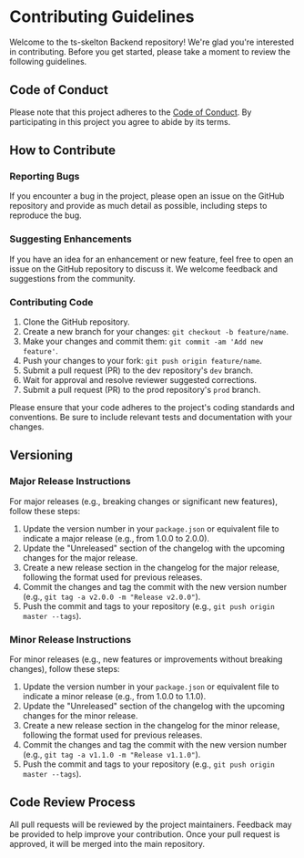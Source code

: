 # Contributing Guidelines

Welcome to the ts-skelton Backend repository! We're glad you're interested in contributing. Before you get started, please take a moment to review the following guidelines.

## Code of Conduct

Please note that this project adheres to the [Code of Conduct](CODE_OF_CONDUCT.md). By participating in this project you agree to abide by its terms.

## How to Contribute

### Reporting Bugs

If you encounter a bug in the project, please open an issue on the GitHub repository and provide as much detail as possible, including steps to reproduce the bug.

### Suggesting Enhancements

If you have an idea for an enhancement or new feature, feel free to open an issue on the GitHub repository to discuss it. We welcome feedback and suggestions from the community.

### Contributing Code

1. Clone the GitHub repository.
2. Create a new branch for your changes: `git checkout -b feature/name`.
3. Make your changes and commit them: `git commit -am 'Add new feature'`.
4. Push your changes to your fork: `git push origin feature/name`.
5. Submit a pull request (PR) to the dev repository's `dev` branch.
6. Wait for approval and resolve reviewer suggested corrections.
7. Submit a pull request (PR) to the prod repository's `prod` branch.

Please ensure that your code adheres to the project's coding standards and conventions. Be sure to include relevant tests and documentation with your changes.

## Versioning

### Major Release Instructions

For major releases (e.g., breaking changes or significant new features), follow these steps:

1. Update the version number in your `package.json` or equivalent file to indicate a major release (e.g., from 1.0.0 to 2.0.0).
2. Update the "Unreleased" section of the changelog with the upcoming changes for the major release.
3. Create a new release section in the changelog for the major release, following the format used for previous releases.
4. Commit the changes and tag the commit with the new version number (e.g., `git tag -a v2.0.0 -m "Release v2.0.0"`).
5. Push the commit and tags to your repository (e.g., `git push origin master --tags`).

### Minor Release Instructions

For minor releases (e.g., new features or improvements without breaking changes), follow these steps:

1. Update the version number in your `package.json` or equivalent file to indicate a minor release (e.g., from 1.0.0 to 1.1.0).
2. Update the "Unreleased" section of the changelog with the upcoming changes for the minor release.
3. Create a new release section in the changelog for the minor release, following the format used for previous releases.
4. Commit the changes and tag the commit with the new version number (e.g., `git tag -a v1.1.0 -m "Release v1.1.0"`).
5. Push the commit and tags to your repository (e.g., `git push origin master --tags`).

## Code Review Process

All pull requests will be reviewed by the project maintainers. Feedback may be provided to help improve your contribution. Once your pull request is approved, it will be merged into the main repository.
